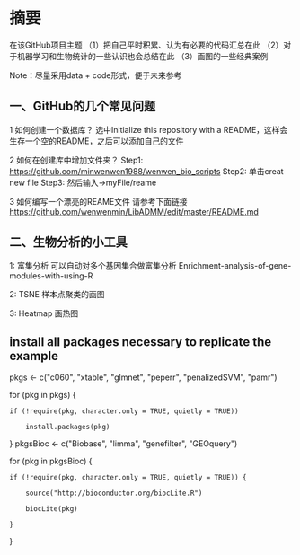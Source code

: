 # 摘要
在该GitHub项目主题
（1）把自己平时积累、认为有必要的代码汇总在此
（2）对于机器学习和生物统计的一些认识也会总结在此
（3）画图的一些经典案例

Note：尽量采用data + code形式，便于未来参考

## 一、GitHub的几个常见问题
1 如何创建一个数据库？
选中Initialize this repository with a README，这样会生存一个空的README，之后可以添加自己的文件

2 如何在创建库中增加文件夹？
Step1:
https://github.com/minwenwen1988/wenwen_bio_scripts
Step2: 单击creat new file
Step3: 然后输入->myFile/reame

3 如何编写一个漂亮的REAME文件
请参考下面链接
https://github.com/wenwenmin/LibADMM/edit/master/README.md

##  二、生物分析的小工具
1: 富集分析
可以自动对多个基因集合做富集分析
Enrichment-analysis-of-gene-modules-with-using-R

2: TSNE 样本点聚类的画图

3: Heatmap 画热图

## install all packages necessary to replicate the example
pkgs <- c("c060", "xtable", "glmnet", "peperr", "penalizedSVM", "pamr")

for (pkg in pkgs) {

    if (!require(pkg, character.only = TRUE, quietly = TRUE))
    
        install.packages(pkg)
        
}
pkgsBioc <- c("Biobase", "limma", "genefilter", "GEOquery")

for (pkg in pkgsBioc) {

    if (!require(pkg, character.only = TRUE, quietly = TRUE)) {
    
        source("http://bioconductor.org/biocLite.R")
        
        biocLite(pkg)
        
    }
    
}

